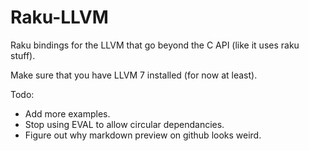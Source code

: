 # Raku-LLVM
Raku bindings for the LLVM that go beyond the C API (like it uses raku stuff).

Make sure that you have LLVM 7 installed (for now at least).

Todo:
- Add more examples.
- Stop using EVAL to allow circular dependancies.
- Figure out why markdown preview on github looks weird.
